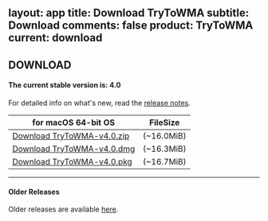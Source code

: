 layout: app
title: Download TryToWMA
subtitle: Download
comments: false
product: TryToWMA
current: download
---

## <strong>DOWNLOAD</strong>

#### <b>The current stable version is: 4.0</b>

For detailed info on what's new, read the [release notes](./changelog.html).

for macOS 64-bit OS | FileSize
------------------------------ | -------------------------
[Download TryToWMA-v4.0.zip](http://www.filefactory.com/file/4xi5ifkrdho7/TryToWMA-4.0.zip)    | (~16.0MiB)
[Download TryToWMA-v4.0.dmg](http://www.filefactory.com/file/70h5n9ox4h1l/TryToWMA-4.0.dmg)    | (~16.3MiB)
[Download TryToWMA-v4.0.pkg](http://www.filefactory.com/file/6ixb152bme71/TryToWMA-4.0.pkg.zip)    | (~16.7MiB)

---

#### Older Releases
Older releases are available [here](./old-download.html).

